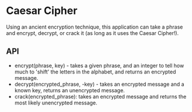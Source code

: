 # Caesar Cipher

Using an ancient encryption technique, this application can take a phrase and encrypt, decrypt, or crack it (as long as it uses the Caesar Cipher!).

## API

- encrypt(phrase, key) - takes a given phrase, and an integer to tell how much to 'shift' the letters in the alphabet, and returns an encrypted message.
- decrypt(encrypted_phrase, -key) - takes an encrypted message and a known key, returns an unencrypted message.
- crack(encrypted_phrase): takes an encrypted message and returns the most likely unencrypted message.
